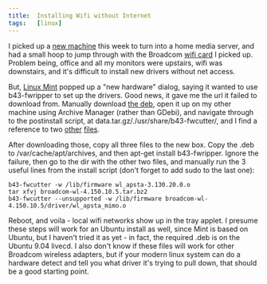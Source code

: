 ```yaml
---
title:  Installing Wifi without Internet
tags:   [linux]
---
```


I picked up a [new machine][] this week to turn into a home media server, and had a small hoop to jump through with the Broadcom [wifi card][] I picked up. Problem being, office and all my monitors were upstairs, wifi was downstairs, and it's difficult to install new drivers without net access.

[new machine]: http://www.ncix.com/products/?sku=33671
[wifi card]: http://www.ncix.com/products/?sku=24255

But, [Linux Mint][] popped up a "new hardware" dialog, saying it wanted to use b43-fwripper to set up the drivers. Good news, it gave me the url it failed to download from. Manually download [the deb][], open it up on my other machine using Archive Manager (rather than GDebi), and navigate through to the postinstall script, at data.tar.gz/./usr/share/b43-fwcutter/, and I find a reference to two [other][] [files][].

[Linux Mint]: http://www.linuxmint.com
[the deb]: http://archive.ubuntu.com/ubuntu/pool/main/b/b43-fwcutter/b43-fwcutter_011-5_i386.deb
[other]: http://downloads.openwrt.org/sources/wl_apsta-3.130.20.0.o
[files]: http://mirror2.openwrt.org/sources/broadcom-wl-4.150.10.5.tar.bz2

After downloading those, copy all three files to the new box. Copy the .deb to /var/cache/apt/archives, and then apt-get install b43-fwripper. Ignore the failure, then go to the dir with the other two files, and manually run the 3 useful lines from the install script (don't forget to add sudo to the last one):

    b43-fwcutter -w /lib/firmware wl_apsta-3.130.20.0.o
    tar xfvj broadcom-wl-4.150.10.5.tar.bz2
    b43-fwcutter --unsupported -w /lib/firmware broadcom-wl-4.150.10.5/driver/wl_apsta_mimo.o

Reboot, and voila - local wifi networks show up in the tray applet. I presume these steps will work for an Ubuntu install as well, since Mint is based on Ubuntu, but I haven't tried it as yet - in fact, the required .deb is on the Ubuntu 9.04 livecd. I also don't know if these files will work for other Broadcom wireless adapters, but if your modern linux system can do a hardware detect and tell you what driver it's trying to pull down, that should be a good starting point.
